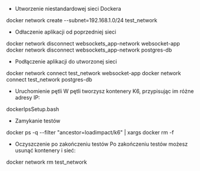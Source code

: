 - Utworzenie niestandardowej sieci Dockera

docker network create --subnet=192.168.1.0/24 test_network

- Odłaczenie aplikacji od poprzedniej sieci

docker network disconnect websockets_app-network websocket-app
docker network disconnect websockets_app-network postgres-db

- Podłączenie aplikacji do utworzonej sieci

docker network connect test_network websocket-app
docker network connect test_network postgres-db

- Uruchomienie pętli W pętli tworzysz kontenery K6, przypisując im różne adresy IP:

dockerIpsSetup.bash

- Zamykanie testów

docker ps -q --filter "ancestor=loadimpact/k6" | xargs docker rm -f

- Oczyszczenie po zakończeniu testów Po zakończeniu testów możesz usunąć kontenery i sieć:

docker network rm test_network
